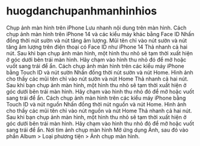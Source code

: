 # huogdanchupanhmanhinhios
Chụp ảnh màn hình trên iPhone
Lưu nhanh nội dung trên màn hình.
Cách chụp ảnh màn hình trên iPhone 14 và các kiểu máy khác bằng Face ID
Nhấn đồng thời nút sườn và nút tăng âm lượng.
Mũi tên chỉ vào nút sườn và nút tăng âm lượng trên điện thoại có Face ID như iPhone 14
Thả nhanh cả hai nút.
Sau khi bạn chụp ảnh màn hình, một hình thu nhỏ sẽ tạm thời xuất hiện ở góc dưới bên trái màn hình. Hãy chạm vào hình thu nhỏ đó để mở hoặc vuốt sang trái để ẩn.
Cách chụp ảnh màn hình trên các kiểu máy iPhone bằng Touch ID và nút sườn
Nhấn đồng thời nút sườn và nút Home.
Hình ảnh cho thấy các mũi tên chỉ vào nút sườn và nút Home
Thả nhanh cả hai nút.
Sau khi bạn chụp ảnh màn hình, một hình thu nhỏ sẽ tạm thời xuất hiện ở góc dưới bên trái màn hình. Hãy chạm vào hình thu nhỏ đó để mở hoặc vuốt sang trái để ẩn.
Cách chụp ảnh màn hình trên các kiểu máy iPhone bằng Touch ID và nút nguồn
Nhấn đồng thời nút nguồn và nút Home.
Hình ảnh cho thấy các mũi tên chỉ vào nút nguồn và nút Home
Thả nhanh cả hai nút.
Sau khi bạn chụp ảnh màn hình, một hình thu nhỏ sẽ tạm thời xuất hiện ở góc dưới bên trái màn hình. Hãy chạm vào hình thu nhỏ đó để mở hoặc vuốt sang trái để ẩn.
Nơi tìm ảnh chụp màn hình
Mở ứng dụng Ảnh, sau đó vào phần Album > Loại phương tiện > Ảnh chụp màn hình.
